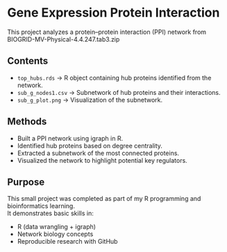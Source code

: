 # Gene Expression Protein Interaction

This project analyzes a protein–protein interaction (PPI) network from BIOGRID-MV-Physical-4.4.247.tab3.zip

## Contents
- `top_hubs.rds` → R object containing hub proteins identified from the network.
- `sub_g_nodes1.csv` → Subnetwork of hub proteins and their interactions.
- `sub_g_plot.png` → Visualization of the subnetwork.

## Methods
- Built a PPI network using igraph in R.
- Identified hub proteins based on degree centrality.
- Extracted a subnetwork of the most connected proteins.
- Visualized the network to highlight potential key regulators.

## Purpose
This small project was completed as part of my R programming and bioinformatics learning.  
It demonstrates basic skills in:
- R (data wrangling + igraph)
- Network biology concepts
- Reproducible research with GitHub
